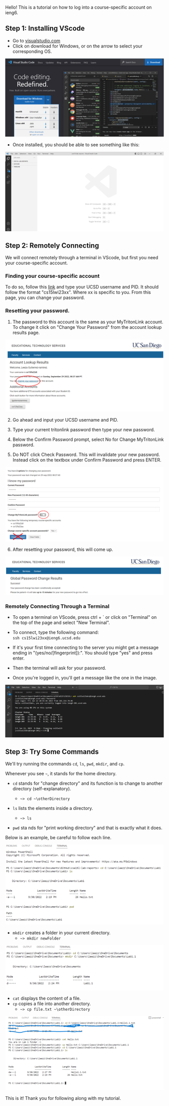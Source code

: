 Hello! This is a tutorial on how to log into a course-specific account on ieng6.

## Step 1: Installing VScode

- Go to [visualstudio.com](https://code.visualstudio.com/)
- Click on download for Windows, or on the arrow to select your corresponding OS.

![alt](OS.png)
- Once installed, you should be able to see something like this:

![alt](image1.png)

## Step 2: Remotely Connecting
We will connect remotely through a terminal in VScode, but first you need your course-specific account.

### Finding your course-specific account

To do so, follow this [link](https://sdacs.ucsd.edu/~icc/index.php) and type your UCSD username and PID. It should follow the format "cs15lwi23xx". Where xx is specific to you. From this page, you can change your password.

### Resetting your password.

1. The password to this account is the same as your MyTritonLink account. To change it click on "Change Your Password" from the account lookup results page.

![image](image2.png)

2. Go ahead and input your UCSD username and PID.

3. Type your current tritonlink password then type your new password.

4. Below the Confirm Password prompt, select No for Change MyTritonLink password.

5. Do NOT click Check Password. This will invalidate your new password. Instead click on the textbox under Confirm Password and press ENTER.


![txt](image3.png)


6. After resetting your password, this will come up.

![alt](image4.png)

### Remotely Connecting Through a Terminal

* To open a terminal on VScode, press ctrl + ` or click on "Terminal" on the top of the page and select "New Terminal".

* To connect, type the following command:\
`ssh cs15lwi23xx@ieng6.ucsd.edu`
* If it's your first time connecting to the server you might get a message ending in "(yes/no/[fingerprint]):". You should type "yes" and press enter.
* Then the terminal will ask for your password.
* Once you're logged in, you'll get a message like the one in the image.

![alt](Picture1.png)



## Step 3: Try Some Commands 

We'll try running the commands `cd`, `ls`, `pwd`, `mkdir`, and `cp`.

Whenever you see `~`, it stands for the home directory.
* `cd` stands for "change directory" and its function is to change to another directory (self-explanatory).

    * `~> cd ~\otherDirectory`

* `ls` lists the elements inside a directory.
    * `~> ls`

* `pwd` sta
nds for "print working directory" and that is exactly what it does.

Below is an example, be careful to follow each line.


![alt](iimage7.png)

* `mkdir` creates a folder in your current directory.
    * `~> mkdir newFolder`

![alt](image8.png)

* `cat` displays the content of a file.
* `cp` copies a file into another directory.
    *  `~> cp file.txt ~\otherDirectory`

![alt](image9.png)


This is it!
Thank you for following along with my tutorial.